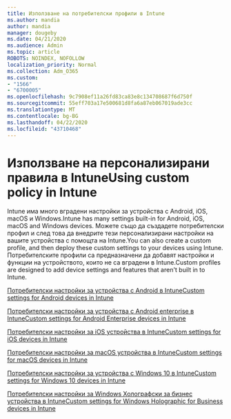 ```yaml
---
title: Използване на потребителски профили в Intune
ms.author: mandia
author: mandia
manager: dougeby
ms.date: 04/21/2020
ms.audience: Admin
ms.topic: article
ROBOTS: NOINDEX, NOFOLLOW
localization_priority: Normal
ms.collection: Adm_O365
ms.custom:
- "1566"
- "6700005"
ms.openlocfilehash: 9c7908ef11a26fd83ca83e8c134708687f6d750f
ms.sourcegitcommit: 55eff703a17e500681d8fa6a87eb067019ade3cc
ms.translationtype: MT
ms.contentlocale: bg-BG
ms.lasthandoff: 04/22/2020
ms.locfileid: "43710468"
---
```

# <a name="using-custom-policy-in-intune"></a><span data-ttu-id="da380-102">Използване на персонализирани правила в Intune</span><span class="sxs-lookup"><span data-stu-id="da380-102">Using custom policy in Intune</span></span>

<span data-ttu-id="da380-103">Intune има много вградени настройки за устройства с Android, iOS, macOS и Windows.</span><span class="sxs-lookup"><span data-stu-id="da380-103">Intune has many settings built-in for Android, iOS, macOS and Windows devices.</span></span> <span data-ttu-id="da380-104">Можете също да създадете потребителски профил и след това да внедрите тези персонализирани настройки на вашите устройства с помощта на Intune.</span><span class="sxs-lookup"><span data-stu-id="da380-104">You can also create a custom profile, and then deploy these custom settings to your devices using Intune.</span></span> <span data-ttu-id="da380-105">Потребителските профили са предназначени да добавят настройки и функции на устройството, които не са вградени в Intune.</span><span class="sxs-lookup"><span data-stu-id="da380-105">Custom profiles are designed to add device settings and features that aren't built in to Intune.</span></span>

[<span data-ttu-id="da380-106">Потребителски настройки за устройства с Android в Intune</span><span class="sxs-lookup"><span data-stu-id="da380-106">Custom settings for Android devices in Intune</span></span>](https://docs.microsoft.com/intune/custom-settings-android)

[<span data-ttu-id="da380-107">Потребителски настройки за устройства с Android enterprise в Intune</span><span class="sxs-lookup"><span data-stu-id="da380-107">Custom settings for Android Enterprise devices in Intune</span></span>](https://docs.microsoft.com/intune/custom-settings-android-for-work)

[<span data-ttu-id="da380-108">Потребителски настройки за iOS устройства в Intune</span><span class="sxs-lookup"><span data-stu-id="da380-108">Custom settings for iOS devices in Intune</span></span>](https://docs.microsoft.com/intune/custom-settings-ios)

[<span data-ttu-id="da380-109">Потребителски настройки за macOS устройства в Intune</span><span class="sxs-lookup"><span data-stu-id="da380-109">Custom settings for macOS devices in Intune</span></span>](https://docs.microsoft.com/intune/custom-settings-macos)

[<span data-ttu-id="da380-110">Потребителски настройки за устройства с Windows 10 в Intune</span><span class="sxs-lookup"><span data-stu-id="da380-110">Custom settings for Windows 10 devices in Intune</span></span>](https://docs.microsoft.com/intune/custom-settings-windows-10)

[<span data-ttu-id="da380-111">Потребителски настройки за Windows Холографски за бизнес устройства в Intune</span><span class="sxs-lookup"><span data-stu-id="da380-111">Custom settings for Windows Holographic for Business devices in Intune</span></span>](https://docs.microsoft.com/intune/custom-settings-windows-holographic)